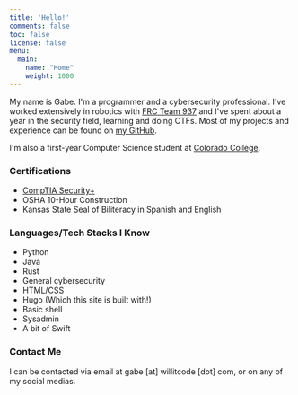 ```yaml
---
title: 'Hello!'
comments: false
toc: false
license: false
menu:
  main:
    name: "Home"
    weight: 1000
---
```


My name is Gabe. I'm a programmer and a cybersecurity professional. I've worked extensively in robotics with [FRC Team 937](https://github.com/frc937) and I've spent about a year in the security field, learning and doing CTFs. Most of my projects and experience can be found on [my GitHub](https://github.com/willitcode).

I'm also a first-year Computer Science student at [Colorado College](https://coloradocollege.edu/).

### Certifications
- [CompTIA Security+](https://www.credly.com/badges/4a9cfb95-7b47-4dac-b9d2-b6b6706548c3/public_url)
- OSHA 10-Hour Construction
- Kansas State Seal of Biliteracy in Spanish and English

### Languages/Tech Stacks I Know
- Python
- Java
- Rust
- General cybersecurity
- HTML/CSS
- Hugo (Which this site is built with!)
- Basic shell
- Sysadmin
- A bit of Swift

### Contact Me
I can be contacted via email at gabe [at] willitcode [dot] com, or on any of my social medias.
